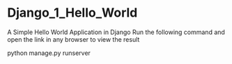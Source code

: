 # Django_1_Hello_World
A Simple Hello World Application in Django
Run the following command and open the link in any browser to view the result

python manage.py runserver
